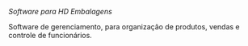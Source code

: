 *Software para HD Embalagens*

Software de gerenciamento, para organização de produtos, vendas e controle de funcionários.
